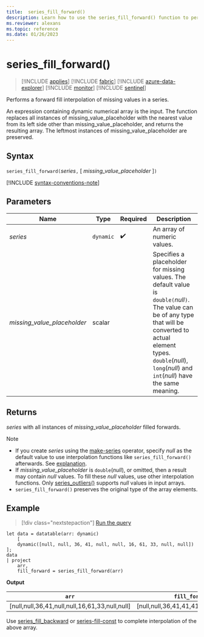 ```yaml
---
title:  series_fill_forward()
description: Learn how to use the series_fill_forward() function to perform a forward fill interpolation of missing values in a series.
ms.reviewer: alexans
ms.topic: reference
ms.date: 01/26/2023
---
```

# series_fill_forward()

> [!INCLUDE [applies](../includes/applies-to-version/applies.md)] [!INCLUDE [fabric](../includes/applies-to-version/fabric.md)] [!INCLUDE [azure-data-explorer](../includes/applies-to-version/azure-data-explorer.md)] [!INCLUDE [monitor](../includes/applies-to-version/monitor.md)] [!INCLUDE [sentinel](../includes/applies-to-version/sentinel.md)]

Performs a forward fill interpolation of missing values in a series.

An expression containing dynamic numerical array is the input. The function replaces all instances of missing_value_placeholder with the nearest value from its left side other than missing_value_placeholder, and returns the resulting array. The leftmost instances of missing_value_placeholder are preserved.

## Syntax

`series_fill_forward(`*series*`,` [ *missing_value_placeholder* ]`)`

[!INCLUDE [syntax-conventions-note](../includes/syntax-conventions-note.md)]

## Parameters

| Name | Type | Required | Description |
|--|--|--|--|
| *series* | `dynamic` |  :heavy_check_mark: | An array of numeric values.|
| *missing_value_placeholder* | scalar | | Specifies a placeholder for missing values. The default value is `double(`*null*`)`. The value can be of any type that will be converted to actual element types. `double`(*null*), `long`(*null*) and `int`(*null*) have the same meaning.|

## Returns

*series* with all instances of *missing_value_placeholder* filled forwards.

> [!NOTE]
>
> * If you create *series* using the [make-series](make-series-operator.md) operator, specify *null* as the default value to use interpolation functions like `series_fill_forward()` afterwards. See [explanation](make-series-operator.md#list-of-series-interpolation-functions).
> * If *missing_value_placeholder* is `double`(*null*), or omitted, then a result may contain *null* values. To fill these *null* values, use other interpolation functions. Only [series_outliers()](series-outliers-function.md) supports *null* values in input arrays.
> * `series_fill_forward()` preserves the original type of the array elements.

## Example

> [!div class="nextstepaction"]
> <a href="https://dataexplorer.azure.com/clusters/kvc9rf7q4d68qcw5sk2d6f.northeurope/databases/MyDatabase?query=H4sIAAAAAAAAA8tJLVFISSxJVLAFUyWJSTmpGolFRVYKKZV5ibmZyZq8XApAEA2hoIIa0XmlOTk6ChDS2ExHwcQQxoOQhkAxM6CYsTGyeKwm0AxerlhrXi6wpbxcNQoFRflZqcklEPOBNusoQJhpmTk58Wn5ReWJRSlA1xWnFmWmFscji4LcqQkA68oew8EAAAA=" target="_blank">Run the query</a>


```kusto
let data = datatable(arr: dynamic)
    [
    dynamic([null, null, 36, 41, null, null, 16, 61, 33, null, null])   
];
data 
| project
    arr, 
    fill_forward = series_fill_forward(arr)  
```

**Output**

|`arr`|`fill_forward`|
|---|---|
|[null,null,36,41,null,null,16,61,33,null,null]|[null,null,36,41,41,41,16,61,33,33,33]|

Use [series_fill_backward](series-fill-backward-function.md) or [series-fill-const](series-fill-const-function.md) to complete interpolation of the above array.
